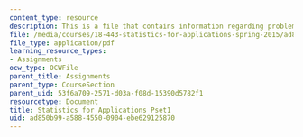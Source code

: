 ```yaml
---
content_type: resource
description: This is a file that contains information regarding problem set 1.
file: /media/courses/18-443-statistics-for-applications-spring-2015/ad850b99a58845500904ebe629125870_MIT18_443S15_Pset1.pdf
file_type: application/pdf
learning_resource_types:
- Assignments
ocw_type: OCWFile
parent_title: Assignments
parent_type: CourseSection
parent_uid: 53f6a709-2571-d03a-f08d-15390d5782f1
resourcetype: Document
title: Statistics for Applications Pset1
uid: ad850b99-a588-4550-0904-ebe629125870
---
```

